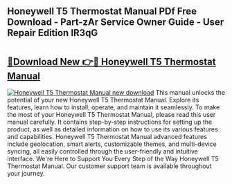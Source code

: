 ## Honeywell T5 Thermostat Manual PDf Free Download - Part-zAr Service Owner Guide - User Repair Edition IR3qG

# <h2><a href="http://bc45827.oget.top/?id=Honeywell+T5+Thermostat+Manual">🔗Download New 👉🔴 Honeywell T5 Thermostat Manual</a></h2>

[![Honeywell T5 Thermostat Manual new download](https://i.imgur.com/5g1atiW.png)](http://bc45827.oget.top/?id=Honeywell+T5+Thermostat+Manual)
This manual unlocks the potential of your new Honeywell T5 Thermostat Manual. Explore its features, learn how to install, operate, and maintain it seamlessly. To make the most of your Honeywell T5 Thermostat Manual, please read this user manual carefully. It contains step-by-step instructions for setting up the product, as well as detailed information on how to use its various features and capabilities. Honeywell T5 Thermostat Manual advanced features include geolocation, smart alerts, customizable themes, and multi-device syncing, all easily controlled through the user-friendly and intuitive interface. We're Here to Support You Every Step of the Way Honeywell T5 Thermostat Manual. Our customer support team is available throughout your journey.
